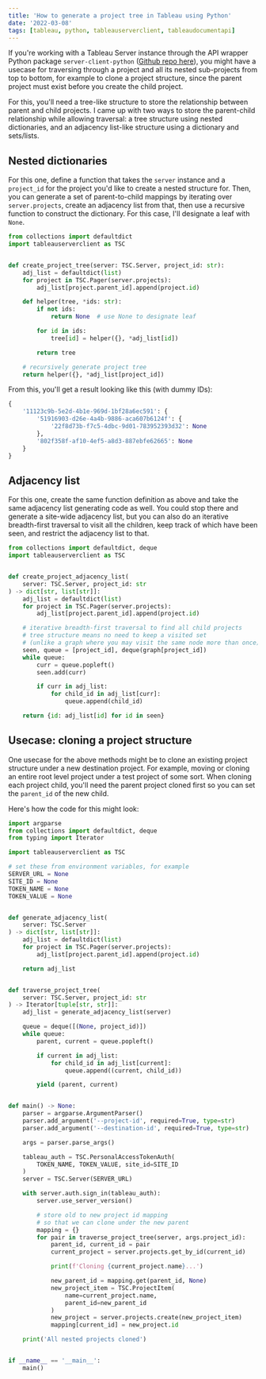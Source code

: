 ```yaml
---
title: 'How to generate a project tree in Tableau using Python'
date: '2022-03-08'
tags: [tableau, python, tableauserverclient, tableaudocumentapi]
---
```


If you're working with a Tableau Server instance through the API wrapper Python package `server-client-python`
([Github repo here](https://github.com/tableau/server-client-python)),
you might have a usecase for traversing through a project and all its nested sub-projects from top to bottom,
for example to clone a project structure, since the parent project must exist before you create the child project.

For this, you'll need a tree-like structure to store the relationship between parent and child projects.
I came up with two ways to store the parent-child relationship while allowing traversal:
a tree structure using nested dictionaries, and an adjacency list-like structure using a dictionary and sets/lists.

## Nested dictionaries

For this one, define a function that takes the `server` instance and a `project_id` for the project
you'd like to create a nested structure for. Then, you can generate a set of parent-to-child mappings
by iterating over `server.projects`, create an adjacency list from that,
then use a recursive function to construct the dictionary.
For this case, I'll designate a leaf with `None`.

```python
from collections import defaultdict
import tableauserverclient as TSC


def create_project_tree(server: TSC.Server, project_id: str):
    adj_list = defaultdict(list)
    for project in TSC.Pager(server.projects):
        adj_list[project.parent_id].append(project.id)

    def helper(tree, *ids: str):
        if not ids:
            return None  # use None to designate leaf

        for id in ids:
            tree[id] = helper({}, *adj_list[id])

        return tree

    # recursively generate project tree
    return helper({}, *adj_list[project_id])
```

From this, you'll get a result looking like this (with dummy IDs):

```python
{
    '11123c9b-5e2d-4b1e-969d-1bf28a6ec591': {
        '51916903-d26e-4a4b-9886-aca607b6124f': {
            '22f8d73b-f7c5-4dbc-9d01-783952393d32': None
        },
        '802f358f-af10-4ef5-a8d3-887ebfe62665': None
    }
}
```

## Adjacency list

For this one, create the same function definition as above and take the same adjacency list generating code as well.
You could stop there and generate a site-wide adjacency list, but
you can also do an iterative breadth-first traversal to visit all the children,
keep track of which have been seen, and restrict the adjacency list to that.

```python
from collections import defaultdict, deque
import tableauserverclient as TSC


def create_project_adjacency_list(
    server: TSC.Server, project_id: str
) -> dict[str, list[str]]:
    adj_list = defaultdict(list)
    for project in TSC.Pager(server.projects):
        adj_list[project.parent_id].append(project.id)

    # iterative breadth-first traversal to find all child projects
    # tree structure means no need to keep a visited set
    # (unlike a graph where you may visit the same node more than once)
    seen, queue = [project_id], deque(graph[project_id])
    while queue:
        curr = queue.popleft()
        seen.add(curr)

        if curr in adj_list:
            for child_id in adj_list[curr]:
                queue.append(child_id)

    return {id: adj_list[id] for id in seen}
```

## Usecase: cloning a project structure

One usecase for the above methods might be to clone an existing project structure under a new destination project.
For example, moving or cloning an entire root level project under a test project of some sort. When cloning each project child,
you'll need the parent project cloned first so you can set the `parent_id` of the new child.

Here's how the code for this might look:

```python
import argparse
from collections import defaultdict, deque
from typing import Iterator

import tableauserverclient as TSC

# set these from environment variables, for example
SERVER_URL = None
SITE_ID = None
TOKEN_NAME = None
TOKEN_VALUE = None


def generate_adjacency_list(
    server: TSC.Server
) -> dict[str, list[str]]:
    adj_list = defaultdict(list)
    for project in TSC.Pager(server.projects):
        adj_list[project.parent_id].append(project.id)

    return adj_list


def traverse_project_tree(
    server: TSC.Server, project_id: str
) -> Iterator[tuple[str, str]]:
    adj_list = generate_adjacency_list(server)

    queue = deque([(None, project_id)])
    while queue:
        parent, current = queue.popleft()

        if current in adj_list:
            for child_id in adj_list[current]:
                queue.append((current, child_id))

        yield (parent, current)


def main() -> None:
    parser = argparse.ArgumentParser()
    parser.add_argument('--project-id', required=True, type=str)
    parser.add_argument('--destination-id', required=True, type=str)

    args = parser.parse_args()

    tableau_auth = TSC.PersonalAccessTokenAuth(
        TOKEN_NAME, TOKEN_VALUE, site_id=SITE_ID
    )
    server = TSC.Server(SERVER_URL)

    with server.auth.sign_in(tableau_auth):
        server.use_server_version()

        # store old to new project id mapping
        # so that we can clone under the new parent
        mapping = {}
        for pair in traverse_project_tree(server, args.project_id):
            parent_id, current_id = pair
            current_project = server.projects.get_by_id(current_id)

            print(f'Cloning {current_project.name}...')

            new_parent_id = mapping.get(parent_id, None)
            new_project_item = TSC.ProjectItem(
                name=current_project.name,
                parent_id=new_parent_id
            )
            new_project = server.projects.create(new_project_item)
            mapping[current_id] = new_project.id

    print('All nested projects cloned')


if __name__ == '__main__':
    main()
```

